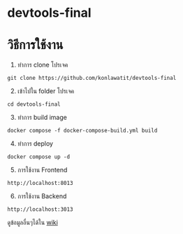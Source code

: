 # devtools-final
# วิธีการใช้งาน

1. ทำการ clone โปรเจค
```
git clone https://github.com/konlawatit/devtools-final
```
2. เข้าไปใน folder โปรเจค
```
cd devtools-final
```
3. ทำการ build image
```
docker compose -f docker-compose-build.yml build
```
4. ทำการ deploy
```
docker compose up -d
```
5. การใช้งาน Frontend
```
http://localhost:8013
```
6. การใช้งาน Backend
```
http://localhost:3013
```


ดูข้อมูลอื่นๆได้ใน [wiki](https://github.com/konlawatit/devtools-final/wiki)
